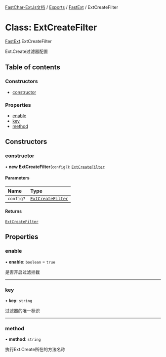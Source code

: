 [FastChar-ExtJs文档](../README.md) / [Exports](../modules.md) / [FastExt](../modules/FastExt.md) / ExtCreateFilter

# Class: ExtCreateFilter

[FastExt](../modules/FastExt.md).ExtCreateFilter

Ext.Create过滤器配置

## Table of contents

### Constructors

- [constructor](FastExt.ExtCreateFilter.md#constructor)

### Properties

- [enable](FastExt.ExtCreateFilter.md#enable)
- [key](FastExt.ExtCreateFilter.md#key)
- [method](FastExt.ExtCreateFilter.md#method)

## Constructors

### constructor

• **new ExtCreateFilter**(`config?`): [`ExtCreateFilter`](FastExt.ExtCreateFilter.md)

#### Parameters

| Name | Type |
| :------ | :------ |
| `config?` | [`ExtCreateFilter`](FastExt.ExtCreateFilter.md) |

#### Returns

[`ExtCreateFilter`](FastExt.ExtCreateFilter.md)

## Properties

### enable

• **enable**: `boolean` = `true`

是否开启过滤拦截

___

### key

• **key**: `string`

过滤器的唯一标识

___

### method

• **method**: `string`

执行Ext.Create所在的方法名称
